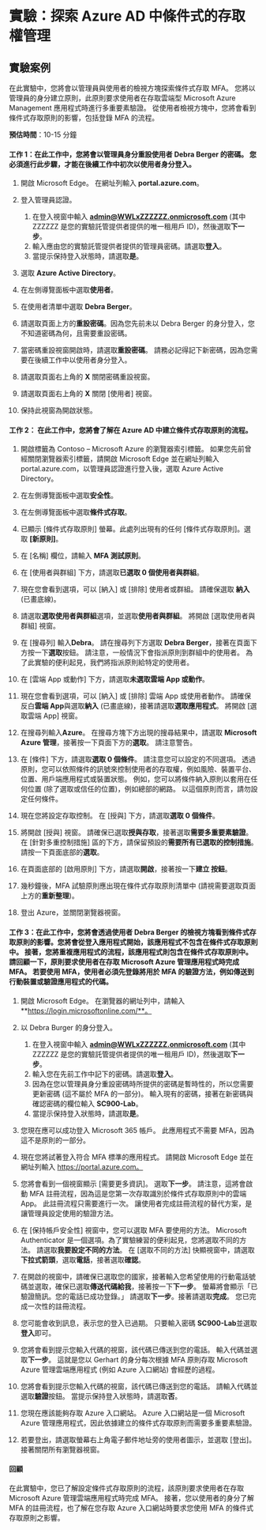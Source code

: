 ﻿---
lab:
    title: '探索 Azure AD 中條件式的存取權管理'
    module: '單元 2，第 3 課：描述 Microsoft 身分識別與存取權管理解決方案的功能：探索 Azure AD 的存取管理功能'
---


# 實驗：探索 Azure AD 中條件式的存取權管理

## 實驗案例
在此實驗中，您將會以管理員與使用者的檢視方塊探索條件式存取 MFA。  您將以管理員的身分建立原則，此原則要求使用者在存取雲端型 Microsoft Azure Management 應用程式時進行多重要素驗證。  從使用者檢視方塊中，您將會看到條件式存取原則的影響，包括登錄 MFA 的流程。

**預估時間**：10-15 分鐘

#### 工作 1：在此工作中，您將會以管理員身分重設使用者 Debra Berger 的密碼。  您必須進行此步驟，才能在後續工作中初次以使用者身分登入。

1. 開啟 Microsoft Edge。  在網址列輸入 **portal.azure.com**。

2. 登入管理員認證。
    1. 在登入視窗中輸入 **admin@WWLxZZZZZZ.onmicrosoft.com** (其中 ZZZZZZ 是您的實驗託管提供者提供的唯一租用戶 ID)，然後選取**下一步**。
    1. 輸入應由您的實驗託管提供者提供的管理員密碼。請選取**登入**。
    1. 當提示保持登入狀態時，請選取**是**。

3. 選取 **Azure Active Directory**。  

4. 在左側導覽面板中選取**使用者**。

5. 在使用者清單中選取 **Debra Berger**。

6. 請選取頁面上方的**重設密碼**。因為您先前未以 Debra Berger 的身分登入，您不知道密碼為何，且需要重設密碼。

7. 當密碼重設視窗開啟時，請選取**重設密碼**。  請務必記得記下新密碼，因為您需要在後續工作中以使用者身分登入。

8. 請選取頁面右上角的 **X** 關閉密碼重設視窗。

9. 請選取頁面右上角的 **X** 關閉 [使用者] 視窗。

10. 保持此視窗為開啟狀態。


#### 工作 2：  在此工作中，您將會了解在 Azure AD 中建立條件式存取原則的流程。

1. 開啟標籤為 Contoso – Microsoft Azure 的瀏覽器索引標籤。   如果您先前曾經關閉瀏覽器索引標籤，請開啟 Microsoft Edge 並在網址列輸入 portal.azure.com，以管理員認證進行登入後，選取 Azure Active Directory。  

2. 在左側導覽面板中選取**安全性**。

3. 在左側導覽面板中選取**條件式存取**。

4. 已顯示 [條件式存取原則] 螢幕。此處列出現有的任何 [條件式存取原則]。選取 **[新原則]**。

5. 在 [名稱] 欄位，請輸入 **MFA 測試原則**。

6. 在 [使用者與群組] 下方，請選取**已選取 0 個使用者與群組**。

7. 現在您會看到選項，可以 [納入] 或 [排除] 使用者或群組。  請確保選取 **納入** (已畫底線)。

8. 請選取**選取使用者與群組**選項，並選取**使用者與群組**。  將開啟 [選取使用者與群組] 視窗。  

9. 在 [搜尋列] 輸入**Debra**。  請在搜尋列下方選取 **Debra Berger**，接著在頁面下方按一下**選取**按鈕。  請注意，一般情況下會指派原則到群組中的使用者。  為了此實驗的便利起見，我們將指派原則給特定的使用者。 

10. 在 [雲端 App 或動作] 下方，請選取**未選取雲端 App 或動作**。

11. 現在您會看到選項，可以 [納入] 或 [排除] 雲端 App 或使用者動作。  請確保反白**雲端 App**與選取**納入** (已畫底線)，接著請選取**選取應用程式**。  將開啟 [選取雲端 App] 視窗。

12. 在搜尋列輸入**Azure**。  在搜尋方塊下方出現的搜尋結果中，請選取 **Microsoft Azure 管理**，接著按一下頁面下方的**選取**。  請注意警告。  

13. 在 [條件] 下方，請選取**選取 0 個條件**。  請注意您可以設定的不同選項。  透過原則，您可以依照條件的訊號來控制使用者的存取權，例如風險、裝置平台、位置、用戶端應用程式或裝置狀態。  例如，您可以將條件納入原則以套用在任何位置 (除了選取或信任的位置)，例如總部的網路。  以這個原則而言，請勿設定任何條件。

14. 現在您將設定存取控制。  在 [授與] 下方，請選取**選取 0 個條件**。

15. 將開啟 [授與] 視窗。  請確保已選取**授與存取**，接著選取**需要多重要素驗證**。  在 [針對多重控制措施] 區的下方，請保留預設的**需要所有已選取的控制措施**。  請按一下頁面底部的**選取**。

16. 在頁面底部的 [啟用原則] 下方，請選取**開啟**，接著按一下**建立 按鈕**。

17. 幾秒鐘後，MFA 試驗原則應出現在條件式存取原則清單中 (請視需要選取頁面上方的**重新整理**)。

18. 登出 Azure，並關閉瀏覽器視窗。

#### 工作 3：在此工作中，您將會透過使用者 Debra Berger 的檢視方塊看到條件式存取原則的影響。您將會從登入應用程式開始，該應用程式不包含在條件式存取原則中。  接著，您將重複應用程式的流程，該應用程式則包含在條件式存取原則中。  請回顧一下，原則要求使用者在存取 Microsoft Azure 管理應用程式時完成 MFA。  若要使用 MFA，使用者必須先登錄將用於 MFA 的驗證方法，例如傳送到行動裝置或驗證應用程式的代碼。

1. 開啟 Microsoft Edge。  在瀏覽器的網址列中，請輸入 **https://login.microsoftonline.com/**。

1. 以 Debra Burger 的身分登入。
    1. 在登入視窗中輸入 **admin@WWLxZZZZZZ.onmicrosoft.com** (其中 ZZZZZZ 是您的實驗託管提供者提供的唯一租用戶 ID)，然後選取**下一步**。
    1. 輸入您在先前工作中記下的密碼。請選取**登入**。
    1. 因為在您以管理員身分重設密碼時所提供的密碼是暫時性的，所以您需要更新密碼 (這不屬於 MFA 的一部分)。  輸入現有的密碼，接著在新密碼與確認密碼的欄位輸入 **SC900-Lab**。
    1. 當提示保持登入狀態時，請選取**是**。

1. 您現在應可以成功登入 Microsoft 365 帳戶。  此應用程式不需要 MFA，因為這不是原則的一部分。

1. 現在您將試著登入符合 MFA 標準的應用程式。  請開啟 Microsoft Edge 並在網址列輸入 https://portal.azure.com。

1. 您將會看到一個視窗顯示 [需要更多資訊]。  選取**下一步**。  請注意，這將會啟動 MFA 註冊流程，因為這是您第一次存取識別於條件式存取原則中的雲端 App。  此註冊流程只需要進行一次。   讓使用者完成註冊流程的替代方案，是讓管理員設定使用的驗證方法。

1. 在 [保持帳戶安全性] 視窗中，您可以選取 MFA 要使用的方法。  Microsoft Authenticator 是一個選項。為了實驗練習的便利起見，您將選取不同的方法。  請選取**我要設定不同的方法**。  在 [選取不同的方法] 快顯視窗中，請選取**下拉式箭頭**，選取**電話**，接著選取**確認**。

1. 在開啟的視窗中，請確保已選取您的國家，接著輸入您希望使用的行動電話號碼並選取，確保已選取**傳送代碼給我**，接著按一下**下一步**。  螢幕將會顯示「已驗證簡訊。您的電話已成功登錄。」  請選取**下一步**。接著請選取**完成**。  您已完成一次性的註冊流程。

1. 您可能會收到訊息，表示您的登入已過期。  只要輸入密碼 **SC900-Lab**並選取**登入**即可。

1. 您將會看到提示您輸入代碼的視窗，該代碼已傳送到您的電話。  輸入代碼並選取**下一步**。  這就是您以 Gerhart 的身分每次根據 MFA 原則存取 Microsoft Azure 管理雲端應用程式 (例如 Azure 入口網站) 會經歷的過程。

1. 您將會看到提示您輸入代碼的視窗，該代碼已傳送到您的電話。  請輸入代碼並選取**驗證**按鈕。  當提示保持登入狀態時，請選取**否**。

1. 您現在應該能夠存取 Azure 入口網站。  Azure 入口網站是一個 Microsoft Azure 管理應用程式，因此依據建立的條件式存取原則而需要多重要素驗證。  

1. 若要登出，請選取螢幕右上角電子郵件地址旁的使用者圖示，並選取 [登出]。接著關閉所有瀏覽器視窗。

#### 回顧
在此實驗中，您已了解設定條件式存取原則的流程，該原則要求使用者在存取 Microsoft Azure 管理雲端應用程式時完成 MFA。  接著，您以使用者的身分了解 MFA 的註冊流程，也了解在您存取 Azure 入口網站時要求您使用 MFA 的條件式存取原則之影響。